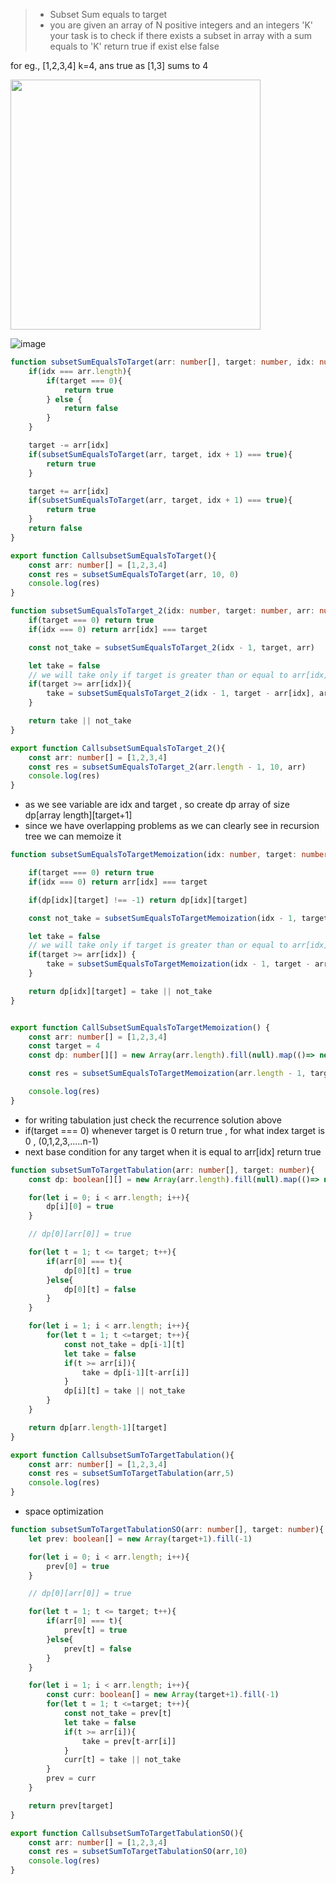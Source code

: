 > - Subset Sum equals to target
> - you are given an array of N positive integers and an integers 'K' your task is to check if there exists a subset in array with a sum equals to 'K' return true if exist else false

for eg., [1,2,3,4] k=4, ans true as [1,3] sums to 4

<img src="https://github.com/Maniabhishek/Data-Structure-And-Algorithm/assets/31520295/15c37f78-8164-4753-ba46-6a29382520f7" width="400" height="400" >

![image](https://github.com/Maniabhishek/Data-Structure-And-Algorithm/assets/31520295/95f9f509-c88d-405e-8c27-7b824e134e86)



```ts
function subsetSumEqualsToTarget(arr: number[], target: number, idx: number){
    if(idx === arr.length){
        if(target === 0){
            return true
        } else {
            return false
        }
    }

    target -= arr[idx]
    if(subsetSumEqualsToTarget(arr, target, idx + 1) === true){
        return true
    }

    target += arr[idx]
    if(subsetSumEqualsToTarget(arr, target, idx + 1) === true){
        return true
    }
    return false
}

export function CallsubsetSumEqualsToTarget(){
    const arr: number[] = [1,2,3,4]
    const res = subsetSumEqualsToTarget(arr, 10, 0)
    console.log(res)
}
```

```ts
function subsetSumEqualsToTarget_2(idx: number, target: number, arr: number[]){
    if(target === 0) return true
    if(idx === 0) return arr[idx] === target

    const not_take = subsetSumEqualsToTarget_2(idx - 1, target, arr)

    let take = false
    // we will take only if target is greater than or equal to arr[idx]
    if(target >= arr[idx]){
        take = subsetSumEqualsToTarget_2(idx - 1, target - arr[idx], arr)
    }

    return take || not_take
}

export function CallsubsetSumEqualsToTarget_2(){
    const arr: number[] = [1,2,3,4]
    const res = subsetSumEqualsToTarget_2(arr.length - 1, 10, arr)
    console.log(res)
}
```
- as we see variable are idx and target , so create dp array of size dp[array length][target+1] 
- since we have overlapping problems as we can clearly see in recursion tree we can memoize it 
```ts
function subsetSumEqualsToTargetMemoization(idx: number, target: number, arr: number[], dp:number[][]){

    if(target === 0) return true
    if(idx === 0) return arr[idx] === target

    if(dp[idx][target] !== -1) return dp[idx][target]

    const not_take = subsetSumEqualsToTargetMemoization(idx - 1, target, arr, dp)

    let take = false
    // we will take only if target is greater than or equal to arr[idx]
    if(target >= arr[idx]) {
        take = subsetSumEqualsToTargetMemoization(idx - 1, target - arr[idx], arr, dp)
    }

    return dp[idx][target] = take || not_take
}


export function CallSubsetSumEqualsToTargetMemoization() {
    const arr: number[] = [1,2,3,4]
    const target = 4
    const dp: number[][] = new Array(arr.length).fill(null).map(()=> new Array(target+1).fill(-1))

    const res = subsetSumEqualsToTargetMemoization(arr.length - 1, target, arr, dp)

    console.log(res)
}
```
- for writing tabulation just check the recurrence solution above 
- if(target === 0) whenever target is 0 return true , for what index target is 0 , (0,1,2,3,.....n-1)
-  next base condition for any target when it is equal to arr[idx] return true
```ts
function subsetSumToTargetTabulation(arr: number[], target: number){
    const dp: boolean[][] = new Array(arr.length).fill(null).map(()=> new Array(target+1).fill(-1))

    for(let i = 0; i < arr.length; i++){
        dp[i][0] = true
    }

    // dp[0][arr[0]] = true

    for(let t = 1; t <= target; t++){
        if(arr[0] === t){
            dp[0][t] = true
        }else{
            dp[0][t] = false
        }
    }

    for(let i = 1; i < arr.length; i++){
        for(let t = 1; t <=target; t++){
            const not_take = dp[i-1][t]
            let take = false
            if(t >= arr[i]){
                take = dp[i-1][t-arr[i]]
            }
            dp[i][t] = take || not_take
        }
    }

    return dp[arr.length-1][target]
}

export function CallsubsetSumToTargetTabulation(){
    const arr: number[] = [1,2,3,4]
    const res = subsetSumToTargetTabulation(arr,5)
    console.log(res)
}

```

- space optimization
```ts
function subsetSumToTargetTabulationSO(arr: number[], target: number){
    let prev: boolean[] = new Array(target+1).fill(-1)

    for(let i = 0; i < arr.length; i++){
        prev[0] = true
    }

    // dp[0][arr[0]] = true

    for(let t = 1; t <= target; t++){
        if(arr[0] === t){
            prev[t] = true
        }else{
            prev[t] = false
        }
    }

    for(let i = 1; i < arr.length; i++){
        const curr: boolean[] = new Array(target+1).fill(-1)
        for(let t = 1; t <=target; t++){
            const not_take = prev[t]
            let take = false
            if(t >= arr[i]){
                take = prev[t-arr[i]]
            }
            curr[t] = take || not_take
        }
        prev = curr
    }

    return prev[target]
}

export function CallsubsetSumToTargetTabulationSO(){
    const arr: number[] = [1,2,3,4]
    const res = subsetSumToTargetTabulationSO(arr,10)
    console.log(res)
}
```
